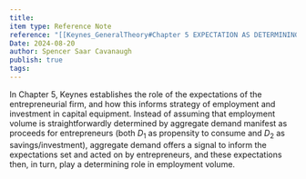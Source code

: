 ```yaml
---
title: 
item type: Reference Note
reference: "[[Keynes_GeneralTheory#Chapter 5 EXPECTATION AS DETERMINING OUTPUT AND EMPLOYMENT]]"
Date: 2024-08-20
author: Spencer Saar Cavanaugh
publish: true
tags:
---
```


In Chapter 5, Keynes establishes the role of the expectations of the entrepreneurial firm, and how this informs strategy of employment and investment in capital equipment. Instead of assuming that employment volume is straightforwardly determined by aggregate demand manifest as proceeds for entrepreneurs (both $D_1$ as propensity to consume and $D_2$ as savings/investment), aggregate demand offers a signal to inform the expectations set and acted on by entrepreneurs, and these expectations then, in turn, play a determining role in employment volume.